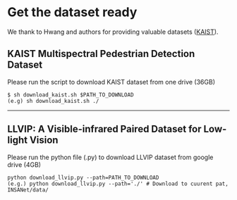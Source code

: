 # Get the dataset ready
We thank to Hwang and authors for providing valuable datasets ([KAIST]()).

## KAIST Multispectral Pedestrian Detection Dataset
Please run the script to download KAIST dataset from one drive (36GB)
```
$ sh download_kaist.sh $PATH_TO_DOWNLOAD
(e.g) sh download_kaist.sh ./
```

---

## LLVIP: A Visible-infrared Paired Dataset for Low-light Vision
Please run the python file (.py) to download LLVIP dataset from google drive (4GB)
```
python download_llvip.py --path=PATH_TO_DOWNLOAD
(e.g.) python download_llvip.py --path='./' # Download to cuurent pat, INSANet/data/
```
